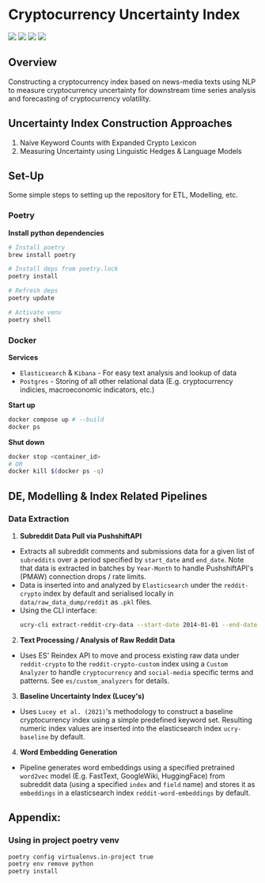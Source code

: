 # Cryptocurrency Uncertainty Index

![](https://img.shields.io/badge/python-3.8.12-blue) ![](https://img.shields.io/badge/code--style-black-lightgrey) ![](https://img.shields.io/github/commit-activity/m/ChristopherLiew/Crypto-Uncertainty-Index?color=green) ![](https://img.shields.io/github/issues/ChristopherLiew/Crypto-Uncertainty-Index?color=red&style=plastic) 

## Overview
Constructing a cryptocurrency index based on news-media texts using NLP to measure cryptocurrency uncertainty for downstream time series analysis 
and forecasting of cryptocurrency volatility.

## Uncertainty Index Construction Approaches
1. Naive Keyword Counts with Expanded Crypto Lexicon
2. Measuring Uncertainty using Linguistic Hedges & Language Models

## Set-Up
Some simple steps to setting up the repository for ETL, Modelling, etc.

### Poetry
**Install python dependencies**
```zsh
# Install poetry
brew install poetry

# Install deps from poetry.lock
poetry install  

# Refresh deps
poetry update 

# Activate venv
poetry shell 
```

### Docker
**Services**
* ```Elasticsearch``` & ```Kibana``` - For easy text analysis and lookup of data
* ```Postgres``` - Storing of all other relational data (E.g. cryptocurrency indicies, macroeconomic indicators, etc.)

**Start up**
```zsh
docker compose up # --build
docker ps
```
**Shut down**
```zsh
docker stop <container_id>
# OR
docker kill $(docker ps -q)
```

## DE, Modelling & Index Related Pipelines
### Data Extraction
1. **Subreddit Data Pull via PushshiftAPI**
* Extracts all subreddit comments and submissions data for a given list of ```subreddits``` over a period specified by ```start_date``` and ```end_date```. Note that data is extracted in batches by ```Year-Month``` to handle PushshiftAPI's (PMAW) connection drops / rate limits.
* Data is inserted into and analyzed by ```Elasticsearch``` under the ```reddit-crypto``` index by default and serialised locally in ```data/raw_data_dump/reddit``` as ```.pkl``` files.
* Using the CLI interface:
  ```zsh
  ucry-cli extract-reddit-cry-data --start-date 2014-01-01 --end-date 2021-12-31 ethereum ethtrader bitcoin ...
  ```
2. **Text Processing / Analysis of Raw Reddit Data**
* Uses ES' Reindex API to move and process existing raw data under ```reddit-crypto``` to the ```reddit-crypto-custom``` index using a ```Custom Analyzer``` to handle ```cryptocurrency``` and ```social-media``` specific terms and patterns. See ```es/custom_analyzers``` for details.

3. **Baseline Uncertainty Index (Lucey's)**
* Uses ```Lucey et al. (2021)```'s methodology to construct a baseline cryptocurrency index using a simple predefined keyword set. Resulting numeric index values are inserted into the elasticsearch index ```ucry-baseline``` by default.

4. **Word Embedding Generation**
* Pipeline generates word embeddings using a specified pretrained ```word2vec``` model (E.g. FastText, GoogleWiki, HuggingFace) from subreddit data (using a specified ```index``` and ```field``` name) and stores it as ```embeddings``` in a elasticsearch index ```reddit-word-embeddings``` by default.


## Appendix:
### Using in project poetry venv
```zsh
poetry config virtualenvs.in-project true
poetry env remove python
poetry install
```

